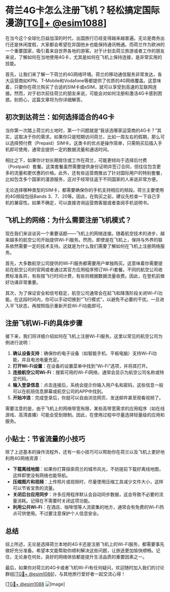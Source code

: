 # 荷兰4G卡怎么注册飞机？轻松搞定国际漫游[[TG💪+ @esim1088](https://t.me/s/esim1088)]

在当今这个全球化日益加深的时代，出国旅行已经变得越来越普遍。无论是商务出行还是休闲度假，大家都会希望在异国他乡也能保持通讯畅通。而荷兰作为欧洲的一个重要国家，吸引着来自世界各地的游客。对于计划去荷兰旅游或者工作的朋友来说，了解如何在当地使用4G卡，尤其是如何在飞机上保持连接，是非常实用的技能。

首先，让我们来了解一下荷兰的4G网络环境。荷兰的移动通信服务非常发达，各大运营商如KPN、T-Mobile和Vodafone等都提供了优质的4G网络覆盖。这意味着，只要你在荷兰购买了合适的SIM卡或eSIM，就可以享受到高速的互联网连接。然而，对于初次前往荷兰的朋友来说，可能会对如何注册和激活4G卡感到困惑。别担心，这篇文章将为你详细解答。

## 初次到达荷兰：如何选择适合的4G卡

当你第一次踏上荷兰的土地时，第一个问题就是“我该选哪家运营商的4G卡？”其实，这取决于你的需求。如果你只是短期访问荷兰，比如一周左右的假期，那么可以选择预付费（Prepaid）SIM卡。这类卡的优点是操作简单，只需购买后插入手机即可使用，通常会提供一定的数据流量和通话时间。

相比之下，如果你计划长期居住或工作在荷兰，可能更倾向于选择后付费（Postpaid）套餐。这类套餐虽然需要提供身份证明并签订合同，但往往包含更多的流量和更优惠的价格。此外，还有些运营商推出了针对国际用户的特别套餐，比如包含多个国家的漫游服务，这对于经常往返于不同国家的人来说非常方便。

无论选择哪种类型的SIM卡，都需要确保你的手机支持相应的频段。荷兰主要使用的4G频段包括Bands 3、7、20等。因此，在购买之前，建议先检查一下自己手机的兼容性。如果不确定，可以直接咨询运营商客服或者查阅手机说明书。

## 飞机上的网络：为什么需要注册飞机模式？

现在我们来谈谈另一个重要话题——飞机上的网络连接。随着航空技术的进步，越来越多的航空公司开始提供Wi-Fi服务。然而，即使是在飞机上，保持与外界的联系依然需要一定的技术支持。这就是为什么我们需要了解如何在飞机上注册网络服务。

首先，大多数航空公司提供的Wi-Fi服务都需要用户单独购买。这意味着你需要提前在航空公司的官网或者通过其官方应用程序预订Wi-Fi套餐。不同的航空公司收费标准各异，有些按飞行时间计费，有些则根据数据流量收费。因此，在登机前做好功课非常重要。

其次，为了保证安全和信号稳定，航空公司通常会在起飞和降落阶段关闭Wi-Fi功能。在这段时间内，你可以手动切换到“飞行模式”，以避免不必要的干扰。一旦进入平飞状态，再按照指示重新开启Wi-Fi功能即可。

## 注册飞机Wi-Fi的具体步骤

接下来，我们将详细介绍如何在飞机上注册Wi-Fi服务。这里以常见的航空公司为例进行说明：

1. **确认设备支持**：确保你的电子设备（如智能手机、平板电脑）支持Wi-Fi功能，并且电池电量充足。
2. **打开Wi-Fi设置**：在设备的设置菜单中找到“Wi-Fi”选项，并将其打开。
3. **连接航空公司Wi-Fi**：搜索可用的Wi-Fi网络，通常会显示为航空公司名称或特定代码。
4. **输入登录信息**：点击连接后，系统会提示你输入用户名和密码，这些信息一般可以在航班信息屏幕或航空公司的APP中找到。
5. **开始冲浪**：完成登录后，你就可以自由浏览网页、发送邮件甚至观看视频了。

需要注意的是，由于飞机上的网络带宽有限，某些高带宽需求的应用程序（如在线游戏、高清直播）可能会受到限制。因此，在使用过程中尽量选择轻量级的应用和服务。

## 小贴士：节省流量的小技巧

除了上述基本的操作流程外，还有一些小技巧可以帮助你在荷兰以及飞机上更好地利用4G网络资源：

- **下载离线地图**：如果你打算探索荷兰的城市风光，不妨提前下载好离线地图，这样即使没有网络也能导航。
- **压缩图片和视频**：上传照片或视频时，尽量使用压缩工具减少文件大小，这样可以节省宝贵的流量。
- **关闭后台应用同步**：许多应用程序默认会自动同步数据，这会导致不必要的流量消耗。记得在不需要时关闭这项功能。
- **利用公共Wi-Fi**：在酒店、咖啡馆等人流密集的地方，通常会有免费的Wi-Fi热点可供使用。不过要注意保护个人信息安全。

## 总结

综上所述，无论是选择荷兰本地的4G卡还是注册飞机上的Wi-Fi服务，都需要事先做好充分准备。希望本文能帮助你顺利解决这些问题，让旅途更加愉快顺畅。记住，无论身在何处，良好的网络体验都是提升生活品质的重要因素之一。

最后，如果你对荷兰的4G卡或者飞机Wi-Fi有任何疑问，欢迎随时加入我们的讨论群组[[TG💪+ @esim1088](https://t.me/s/esim1088)]，与其他旅行爱好者一起交流心得！

[[TG💪+ @esim1088](https://t.me/s/esim1088) ![Image](https://i.postimg.cc/4NQfJmqS/Snipaste-2025-05-13-00-14-12.png)]